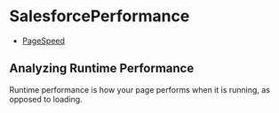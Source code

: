 # SalesforcePerformance

* [PageSpeed](https://developers.google.com/speed/pagespeed/insights/)

## Analyzing Runtime Performance

Runtime performance is how your page performs when it is running, as opposed to loading. 
